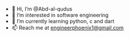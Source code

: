 - 👋 Hi, I’m @Abd-al-qudus
- 👀 I’m interested in software engineering 
- 🌱 I’m currently learning python, c and dart
- 📫 Reach me at engineerphoenix1@gmail.com

<!---
Abd-al-qudus/Abd-al-qudus is a ✨ special ✨ repository because its `README.md` (this file) appears on your GitHub profile.
You can click the Preview link to take a look at your changes.
--->
